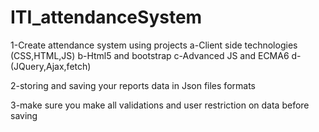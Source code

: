 # ITI_attendanceSystem
1-Create attendance system using projects
  a-Client side technologies (CSS,HTML,JS)
  b-Html5 and bootstrap
  c-Advanced JS and ECMA6
  d-(JQuery,Ajax,fetch)

2-storing and saving your reports data in Json files formats

3-make sure you make all validations and user restriction on data
before saving
